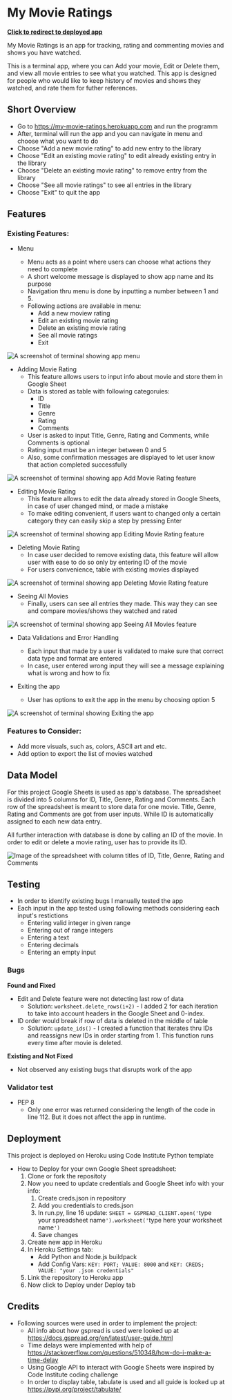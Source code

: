 # My Movie Ratings

__[Click to redirect to deployed app](https://my-movie-ratings.herokuapp.com)__

My Movie Ratings is an app for tracking, rating and commenting movies and shows you have watched.

This is a terminal app, where you can Add your movie, Edit or Delete them, and view all movie entries to see what you watched.
This app is designed for people who would like to keep history of movies and shows they watched, and rate them for futher references.

## Short Overview
- Go to https://my-movie-ratings.herokuapp.com and run the programm
- After, terminal will run the app and you can navigate in menu and choose what you want to do
- Choose "Add a new movie rating" to add new entry to the library
- Choose "Edit an existing movie rating" to edit already existing entry in the library
- Choose "Delete an existing movie rating" to remove entry from the library
- Choose "See all movie ratings" to see all entries in the library
- Choose "Exit" to quit the app

## Features

### Existing Features: 

- Menu

    - Menu acts as a point where users can choose what actions they need to complete
    - A short welcome message is displayed to show app name and its purpose
    - Navigation thru menu is done by inputting a number between 1 and 5.
    - Following actions are available in menu:
        - Add a new moview rating
        - Edit an existing movie rating
        - Delete an existing movie rating
        - See all movie ratings
        - Exit

![A screenshot of terminal showing app menu](documentation/menu.jpg)


- Adding Movie Rating
    - This feature allows users to input info about movie and store them in Google Sheet
    - Data is stored as table with following categoruies:
        - ID
        - Title
        - Genre
        - Rating
        - Comments
    - User is asked to input Title, Genre, Rating and Comments, while Comments is optional
    - Rating input must be an integer between 0 and 5
    - Also, some confirmation messages are displayed to let user know that action completed successfully

![A screenshot of terminal showing app Add Movie Rating feature](documentation/add_movie_rating.jpg)


- Editing Movie Rating
    - This feature allows to edit the data already stored in Google Sheets, in case of user changed mind, or made a mistake
    - To make editing convenient, if users want to changed only a certain category they can easily skip a step by pressing Enter

![A screenshot of terminal showing app Editing Movie Rating feature](documentation/add_movie_rating.jpg)


- Deleting Movie Rating
    - In case user decided to remove existing data, this feature will allow user with ease to do so only by entering ID of the movie
    - For users convenience, table with existing movies displayed

![A screenshot of terminal showing app Deleting Movie Rating feature](documentation/delete_movie_rating.jpg)


- Seeing All Movies
    - Finally, users can see all entries they made. This way they can see and compare movies/shows they watched and rated

![A screenshot of terminal showing app Seeing All Movies feature](documentation/see_all_movies.jpg)


- Data Validations and Error Handling
    - Each input that made by a user is validated to make sure that correct data type and format are entered
    - In case, user entered wrong input they will see a message explaining what is wrong and how to fix

- Exiting the app
    - User has options to exit the app in the menu by choosing option 5

![A screenshot of terminal showing Exiting the app](documentation/exit_app.jpg)

### Features to Consider:
- Add more visuals, such as, colors, ASCII art and etc.
- Add option to export the list of movies watched

## Data Model
For this project Google Sheets is used as app's database. The spreadsheet is divided into 5 columns for ID, Title, Genre, Rating and Comments.
Each row of the spreadsheet is meant to store data for one movie. Title, Genre, Rating and Comments are got from user inputs.
While ID is automatically assigned to each new data entry.

All further interaction with database is done by calling an ID of the movie. In order to edit or delete a movie rating, user has to provide its ID.

![Image of the spreadsheet with column titles of ID, Title, Genre, Rating and Comments](documentation/spreadsheet.jpg)

## Testing
- In order to identify existing bugs I manually tested the app
- Each input in the app tested using following methods considering each input's restictions
    - Entering valid integer in given range
    - Entering out of range integers
    - Entering a text
    - Entering decimals
    - Entering an empty input

### Bugs 

__Found and Fixed__
- Edit and Delete feature were not detecting last row of data
    - Solution: `worksheet.delete_rows(i+2)` - I added 2 for each iteration to take into account headers in the Google Sheet and 0-index.
- ID order would break if row of data is deleted in the middle of table
    - Solution: `update_ids()` - I created a function that iterates thru IDs and reassigns new IDs in order starting from 1. This function runs every time after movie is deleted.

__Existing and Not Fixed__
- Not observed any existing bugs that disrupts work of the app

### Validator test
- PEP 8 
    - Only one error was returned considering the length of the code in line 112. But it does not affect the app in runtime.

## Deployment
This project is deployed on Heroku using Code Institute Python template

- How to Deploy for your own Google Sheet spreadsheet:
    1. Clone or fork the repositoty
    2. Now you need to update credentials and Google Sheet info with your info:
        1. Create creds.json in repository
        2. Add you credentials to creds.json 
        3. In run.py, line 16 update: `SHEET = GSPREAD_CLIENT.open('`type your spreadsheet name`').worksheet('`type here your worksheet name`')`
        4. Save changes
    3. Create new app in Heroku
    4. In Heroku Settings tab:
        - Add Python and Node.js buildpack
        - Add Config Vars: `KEY: PORT; VALUE: 8000` and `KEY: CREDS; VALUE: "your .json credentials" `
    7. Link the repository to Heroku app
    6. Now click to Deploy under Deploy tab

## Credits

- Following sources were used in order to implement the project:
    - All info about how gspread is used were looked up at https://docs.gspread.org/en/latest/user-guide.html
    - Time delays were implemented with help of https://stackoverflow.com/questions/510348/how-do-i-make-a-time-delay
    - Using Google API to interact with Google Sheets were inspired by Code Institute coding challenge
    - In order to display table, tabulate is used and all guide is looked up at https://pypi.org/project/tabulate/

